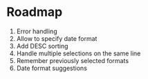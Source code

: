 # Roadmap

1. Error handling
2. Allow to specify date format
3. Add DESC sorting
4. Handle multiple selections on the same line 
5. Remember previously selected formats
6. Date format suggestions